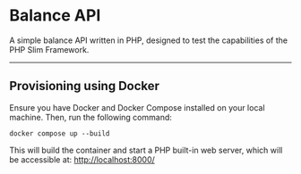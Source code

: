 # Balance API

A simple balance API written in PHP, designed to test the capabilities of the PHP Slim Framework.

---

## Provisioning using Docker

Ensure you have Docker and Docker Compose installed on your local machine. Then, run the following command:

```
docker compose up --build
```

This will build the container and start a PHP built-in web server, which will be accessible at:
[http://localhost:8000/](http://localhost:8000/)
